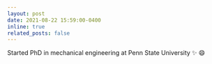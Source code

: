 ```yaml
---
layout: post
date: 2021-08-22 15:59:00-0400
inline: true
related_posts: false
---
```


Started PhD in mechanical engineering at Penn State University :sparkles: :smile:
